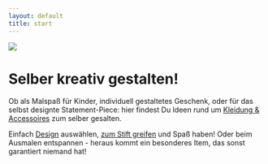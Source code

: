 ```yaml
---
layout: default
title: start
---
```


![](https://unsplash.com/photos/3DkouQeZjp4/download?w=640)

# Selber kreativ gestalten!

Ob als Malspaß für Kinder, individuell gestaltetes Geschenk, oder für das selbst designte Statement-Piece: hier findest Du Ideen rund um [Kleidung & Accessoires](shop.md) zum selber gesalten.

Einfach [Design](design.md) auswählen, [zum Stift greifen](color.md) und Spaß haben! Oder beim Ausmalen entspannen - heraus kommt ein besonderes Item, das sonst garantiert niemand hat!
